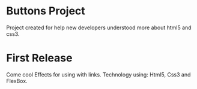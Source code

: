 # Buttons Project
Project created for help new developers understood more about html5 and css3.
# First Release
Come cool Effects for using with links.
Technology using: Html5, Css3 and FlexBox.

[github]: https://github.com/leopalmeiro
[Linkedln]: https://www.linkedin.com/in/leonardo-palmeiro-834a1755
[CodePen]: https://codepen.io/Palmeiro

